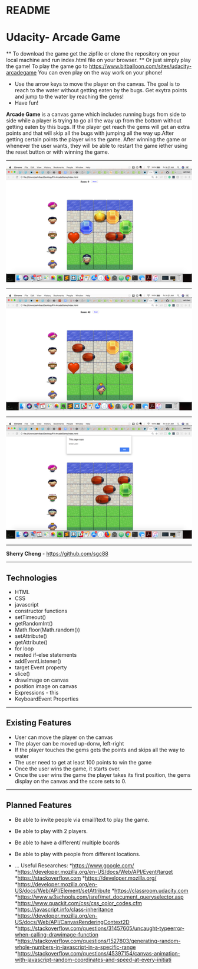 # README

Udacity- Arcade Game
===================
** To download the game  get the zipfile or clone the repository on your local machine and run index.html file on your browser. 
** Or just simply play the game! To play the game go to https://www.bitballoon.com/sites/udacity-arcadegame You can even play on the way work on your phone!
* Use the arrow keys to move the player on the canvas. The goal is to reach to the water without getting eaten by the bugs. Get exytra points and jump to the water by reaching the gems!
* Have fun!

**Arcade Game** is a canvas game which includes running bugs from side to side while a player is trying to go all the way up from the bottom without getting eaten by this bugs. If the player get reach the gems will get an extra points and that will skip all the bugs with jumping all the way up.After getting certain points the player wins the game. After winning the game or whenever the user wants, they will be able to restart the game iether using the reset button or with winning the game.

----------




![Alt text](images/img1.png)

----------
![Alt text](images/img2.png)

----------


![Alt text](images/img3.png)

----------



**Sherry Cheng** - https://github.com/sgc88




----------


Technologies
-------------------
* HTML
* CSS
* javascript
* constructor functions
* setTimeout()
* getRandomInt()
* Math.floor(Math.random())
* setAttribute()
* getAttribute()
* for loop
* nested if-else statements
* addEventListener()
* target Event property
* slice()
* drawImage on canvas
* position image on canvas
* Expressions - this
* KeyboardEvent Properties






----------


Existing Features
-------------------
* User can move the player on the canvas
* The player can be moved up-donw, left-right
* If the player touches the gems gets the points and skips all the way to water
* The user need to get at least 100 points to win the game
* Once the user wins the game, it starts over.
* Once the user wins the game the player takes its first position, the gems display on the canvas and the score sets to 0.




----------


Planned Features
-------------------
* Be able to invite people via email/text to play the game.
* Be able to play with 2 players.
* Be able to have a different/ multiple boards
* Be able to play with people from different locations.

* ...
Useful Researches:
*https://www.google.com/
*https://developer.mozilla.org/en-US/docs/Web/API/Event/target
*https://stackoverflow.com
*https://developer.mozilla.org/
*https://developer.mozilla.org/en-US/docs/Web/API/Element/setAttribute
*https://classroom.udacity.com
*https://www.w3schools.com/jsref/met_document_queryselector.asp
*https://www.quackit.com/css/css_color_codes.cfm
*https://javascript.info/class-inheritance
*https://developer.mozilla.org/en-US/docs/Web/API/CanvasRenderingContext2D
*https://stackoverflow.com/questions/31457605/uncaught-typeerror-when-calling-drawimage-function
*https://stackoverflow.com/questions/1527803/generating-random-whole-numbers-in-javascript-in-a-specific-range
*https://stackoverflow.com/questions/45397154/canvas-animation-with-javascript-random-coordinates-and-speed-at-every-initiati